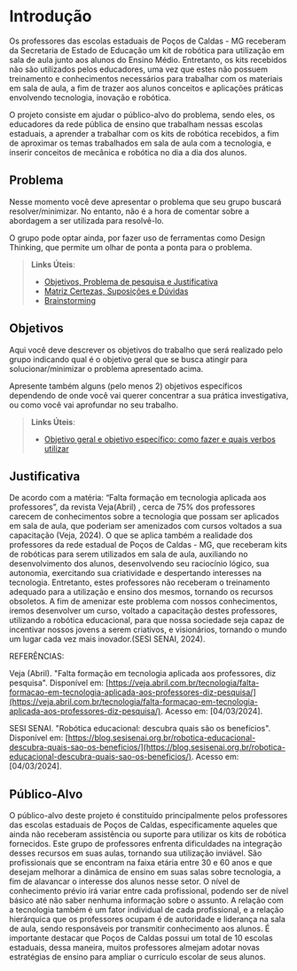 # Introdução

Os professores das escolas estaduais de Poços de Caldas - MG receberam da Secretaria de Estado de Educação um kit de robótica para utilização em sala de aula junto aos alunos do Ensino Médio. Entretanto, os kits recebidos não são utilizados pelos educadores, uma vez que estes não possuem treinamento e conhecimentos necessários para trabalhar com os materiais em sala de aula, a fim de trazer aos alunos conceitos e aplicações práticas envolvendo tecnologia, inovação e robótica.

O projeto consiste em ajudar o público-alvo do problema, sendo eles, os educadores da rede pública de ensino que trabalham nessas escolas estaduais, a aprender a trabalhar com os kits de robótica recebidos, a fim de aproximar os temas trabalhados em sala de aula com a tecnologia, e inserir conceitos de mecânica e robótica no dia a dia dos alunos.


## Problema
Nesse momento você deve apresentar o problema que seu grupo buscará resolver/minimizar. No entanto, não é a hora de comentar sobre a abordagem a ser utilizada para resolvê-lo.

O grupo pode optar ainda, por fazer uso  de ferramentas como Design Thinking, que permite um olhar de ponta a ponta para o problema.

> **Links Úteis**:
> - [Objetivos, Problema de pesquisa e Justificativa](https://medium.com/@versioparole/objetivos-problema-de-pesquisa-e-justificativa-c98c8233b9c3)
> - [Matriz Certezas, Suposições e Dúvidas](https://medium.com/educa%C3%A7%C3%A3o-fora-da-caixa/matriz-certezas-suposi%C3%A7%C3%B5es-e-d%C3%BAvidas-fa2263633655)
> - [Brainstorming](https://www.euax.com.br/2018/09/brainstorming/)

## Objetivos

Aqui você deve descrever os objetivos do trabalho que será realizado pelo grupo indicando qual é o objetivo geral que se busca atingir para solucionar/minimizar o problema apresentado acima. 

Apresente também alguns (pelo menos 2) objetivos específicos dependendo de onde você vai querer concentrar a sua prática investigativa, ou como você vai aprofundar no seu trabalho.
 
> **Links Úteis**:
> - [Objetivo geral e objetivo específico: como fazer e quais verbos utilizar](https://blog.mettzer.com/diferenca-entre-objetivo-geral-e-objetivo-especifico/)

## Justificativa

De acordo com a matéria: “Falta formação em tecnologia aplicada aos professores”, da revista Veja(Abril) , cerca de 75% dos professores carecem de conhecimentos sobre a tecnologia que possam ser aplicados em sala de aula, que poderiam ser amenizados com cursos voltados a sua capacitação (Veja, 2024). O que se aplica também a realidade dos professores da rede estadual de Poços de Caldas - MG, que receberam kits de robóticas para serem utilizados em sala de aula, auxiliando no desenvolvimento dos alunos, desenvolvendo seu raciocínio lógico, sua autonomia, exercitando sua criatividade e despertando interesses na tecnologia. Entretanto, estes professores não receberam o treinamento adequado para a utilização e ensino dos mesmos, tornando os recursos obsoletos. A fim de amenizar este problema com nossos conhecimentos, iremos desenvolver um curso, voltado a capacitação destes professores, utilizando a robótica educacional, para que nossa sociedade seja capaz de incentivar nossos jovens a serem criativos, e visionários, tornando o mundo um lugar cada vez mais inovador.(SESI SENAI, 2024).
 
REFERÊNCIAS:

Veja (Abril). "Falta formação em tecnologia aplicada aos professores, diz pesquisa". Disponível em: [https://veja.abril.com.br/tecnologia/falta-formacao-em-tecnologia-aplicada-aos-professores-diz-pesquisa/](https://veja.abril.com.br/tecnologia/falta-formacao-em-tecnologia-aplicada-aos-professores-diz-pesquisa/). Acesso em: [04/03/2024].
    
 SESI SENAI. "Robótica educacional: descubra quais são os benefícios". Disponível em: [https://blog.sesisenai.org.br/robotica-educacional-descubra-quais-sao-os-beneficios/](https://blog.sesisenai.org.br/robotica-educacional-descubra-quais-sao-os-beneficios/). Acesso em: [04/03/2024].



## Público-Alvo


O público-alvo deste projeto é constituído principalmente pelos professores das escolas estaduais de Poços de Caldas, especificamente aqueles que ainda não receberam assistência ou suporte para utilizar os kits de robótica fornecidos. Este grupo de professores enfrenta dificuldades na integração desses recursos em suas aulas, tornando sua utilização inviável.
São profissionais que se encontram na faixa etária entre 30 e 60 anos e que desejam melhorar a dinâmica de ensino em suas salas sobre tecnologia, a fim de alavancar o interesse dos alunos nesse setor. O nível de conhecimento prévio irá variar entre cada profissional, podendo ser de nível básico até não saber nenhuma informação sobre o assunto. A relação com a tecnologia também é um fator individual de cada profissional, e a relação hierárquica que os professores ocupam é de autoridade e liderança na sala de aula, sendo responsáveis por transmitir conhecimento aos alunos. É importante destacar que Poços de Caldas possui um total de 10 escolas estaduais, dessa maneira, muitos professores almejam adotar novas estratégias de ensino para ampliar o currículo escolar de seus alunos.
